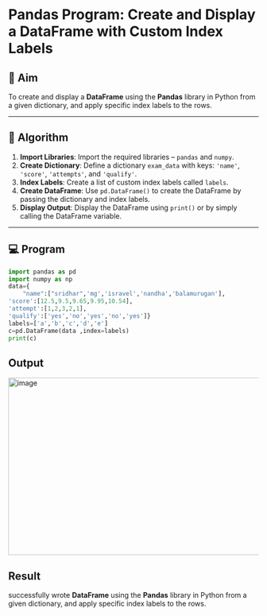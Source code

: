 # Pandas Program: Create and Display a DataFrame with Custom Index Labels

## 🎯 Aim

To create and display a **DataFrame** using the **Pandas** library in Python from a given dictionary, and apply specific index labels to the rows.

---

## 🧠 Algorithm

1. **Import Libraries**: Import the required libraries – `pandas` and `numpy`.
2. **Create Dictionary**: Define a dictionary `exam_data` with keys: `'name'`, `'score'`, `'attempts'`, and `'qualify'`.
3. **Index Labels**: Create a list of custom index labels called `labels`.
4. **Create DataFrame**: Use `pd.DataFrame()` to create the DataFrame by passing the dictionary and index labels.
5. **Display Output**: Display the DataFrame using `print()` or by simply calling the DataFrame variable.

---

## 💻 Program
```py
import pandas as pd
import numpy as np
data={
    "name":["sridhar",'mg','isravel','nandha','balamurugan'],
'score':[12.5,9.5,9.65,9.95,10.54],
'attempt':[1,2,3,2,1],
'qualify':['yes','no','yes','no','yes']}
labels=['a','b','c','d','e']
c=pd.DataFrame(data ,index=labels)
print(c)

```

## Output
<img width="1505" height="357" alt="image" src="https://github.com/user-attachments/assets/bc2ed102-0fa2-4d80-a494-a56c3a7af486" />


## Result
successfully wrote **DataFrame** using the **Pandas** library in Python from a given dictionary, and apply specific index labels to the rows.

